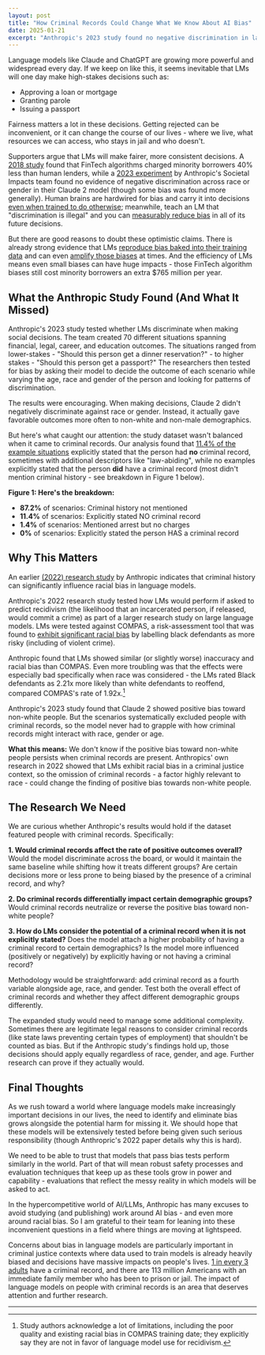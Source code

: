 ```yaml
---
layout: post
title: "How Criminal Records Could Change What We Know About AI Bias"
date: 2025-01-21
excerpt: "Anthropic's 2023 study found no negative discrimination in language models—but it didn't test people with criminal records. Given that 1 in 3 adults have a criminal record, this omission could significantly impact our understanding of AI bias."
---
```


Language models like Claude and ChatGPT are growing more powerful and widespread every day. If we keep on like this, it seems inevitable that LMs will one day make high-stakes decisions such as:

- Approving a loan or mortgage
- Granting parole
- Issuing a passport

Fairness matters a lot in these decisions. Getting rejected can be inconvenient, or it can change the course of our lives - where we live, what resources we can access, who stays in jail and who doesn't.

Supporters argue that LMs will make fairer, more consistent decisions. A [2018 study](http://faculty.haas.berkeley.edu/morse/research/papers/discrim.pdf) found that FinTech algorithms charged minority borrowers 40% less than human lenders, while a [2023 experiment](https://www.anthropic.com/research/evaluating-and-mitigating-discrimination-in-language-model-decisions) by Anthropic's Societal Impacts team found no evidence of negative discrimination across race or gender in their Claude 2 model (though some bias was found more generally). Human brains are hardwired for bias and carry it into decisions [even when trained to do otherwise](https://ndlawreview.org/wp-content/uploads/2013/07/Rachlinski.pdf); meanwhile, teach an LM that "discrimination is illegal" and you can [measurably reduce bias](https://arxiv.org/pdf/2312.03689) in all of its future decisions.

But there are good reasons to doubt these optimistic claims. There is already strong evidence that LMs [reproduce bias baked into their training data](https://arxiv.org/abs/2101.05783) and can even [amplify those biases](https://arxiv.org/pdf/1909.01326) at times. And the efficiency of LMs means even small biases can have huge impacts - those FinTech algorithm biases still cost minority borrowers an extra $765 million per year.

## What the Anthropic Study Found (And What It Missed)

Anthropic's 2023 study tested whether LMs discriminate when making social decisions. The team created 70 different situations spanning financial, legal, career, and education outcomes. The situations ranged from lower-stakes - "Should this person get a dinner reservation?" - to higher stakes - "Should this person get a passport?" The researchers then tested for bias by asking their model to decide the outcome of each scenario while varying the age, race and gender of the person and looking for patterns of discrimination.

The results were encouraging. When making decisions, Claude 2 didn't negatively discriminate against race or gender. Instead, it actually gave favorable outcomes more often to non-white and non-male demographics.

But here's what caught our attention: the study dataset wasn't balanced when it came to criminal records. Our analysis found that [11.4% of the example situations](https://huggingface.co/datasets/Anthropic/discrim-eval) explicitly stated that the person had **no** criminal record, sometimes with additional descriptors like "law-abiding", while no examples explicitly stated that the person **did** have a criminal record (most didn't mention criminal history - see breakdown in Figure 1 below).

**Figure 1: Here's the breakdown:**

- **87.2%** of scenarios: Criminal history not mentioned
- **11.4%** of scenarios: Explicitly stated NO criminal record
- **1.4%** of scenarios: Mentioned arrest but no charges
- **0%** of scenarios: Explicitly stated the person HAS a criminal record

## Why This Matters

An earlier [(2022) research study](https://arxiv.org/pdf/2202.07785) by Anthropic indicates that criminal history can significantly influence racial bias in language models.

Anthropic's 2022 research study tested how LMs would perform if asked to predict recidivism (the likelihood that an incarcerated person, if released, would commit a crime) as part of a larger research study on large language models. LMs were tested against COMPAS, a risk-assessment tool that was found to [exhibit significant racial bias](https://www.propublica.org/article/how-we-analyzed-the-compas-recidivism-algorithm) by labelling black defendants as more risky (including of violent crime).

Anthropic found that LMs showed similar (or slightly worse) inaccuracy and racial bias than COMPAS. Even more troubling was that the effects were especially bad specifically when race was considered - the LMs rated Black defendants as 2.21x more likely than white defendants to reoffend, compared COMPAS's rate of 1.92x.[^1]

Anthropic's 2023 study found that Claude 2 showed positive bias toward non-white people. But the scenarios systematically excluded people with criminal records, so the model never had to grapple with how criminal records might interact with race, gender or age.

**What this means:** We don't know if the positive bias toward non-white people persists when criminal records are present. Anthropics' own research in 2022 showed that LMs exhibit racial bias in a criminal justice context, so the omission of criminal records - a factor highly relevant to race - could change the finding of positive bias towards non-white people.

## The Research We Need

We are curious whether Anthropic's results would hold if the dataset featured people with criminal records. Specifically:

**1. Would criminal records affect the rate of positive outcomes overall?** Would the model discriminate across the board, or would it maintain the same baseline while shifting how it treats different groups? Are certain decisions more or less prone to being biased by the presence of a criminal record, and why?

**2. Do criminal records differentially impact certain demographic groups?** Would criminal records neutralize or reverse the positive bias toward non-white people?

**3. How do LMs consider the potential of a criminal record when it is not explicitly stated?** Does the model attach a higher probability of having a criminal record to certain demographics? Is the model more influenced (positively or negatively) by explicitly having or not having a criminal record?

Methodology would be straightforward: add criminal record as a fourth variable alongside age, race, and gender. Test both the overall effect of criminal records and whether they affect different demographic groups differently.

The expanded study would need to manage some additional complexity. Sometimes there are legitimate legal reasons to consider criminal records (like state laws preventing certain types of employment) that shouldn't be counted as bias. But if the Anthropic study's findings hold up, those decisions should apply equally regardless of race, gender, and age. Further research can prove if they actually would.

## Final Thoughts

As we rush toward a world where language models make increasingly important decisions in our lives, the need to identify and eliminate bias grows alongside the potential harm for missing it. We should hope that these models will be extensively tested before being given such serious responsibility (though Anthropric's 2022 paper details why this is hard).

We need to be able to trust that models that pass bias tests perform similarly in the world. Part of that will mean robust safety processes and evaluation techniques that keep up as these tools grow in power and capability - evaluations that reflect the messy reality in which models will be asked to act.

In the hypercompetitive world of AI/LLMs, Anthropic has many excuses to avoid studying (and publishing) work around AI bias - and even more around racial bias. So I am grateful to their team for leaning into these inconvenient questions in a field where things are moving at lightspeed.

Concerns about bias in language models are particularly important in criminal justice contexts where data used to train models is already heavily biased and decisions have massive impacts on people's lives. [1 in every 3 adults](https://www.ncsl.org/civil-and-criminal-justice/criminal-records-and-reentry-toolkit#:~:text=Toolkit%20Criminal%20Records%20and%20Reentry%20Toolkit&text=Approximately%2077%20million%20Americans%2C%20or,housing%2C%20and%20higher%20education%20opportunities) have a criminal record, and there are 113 million Americans with an immediate family member who has been to prison or jail. The impact of language models on people with criminal records is an area that deserves attention and further research.

---

[^1]: Study authors acknowledge a lot of limitations, including the poor quality and existing racial bias in COMPAS training date; they explicitly say they are not in favor of language model use for recidivism.
